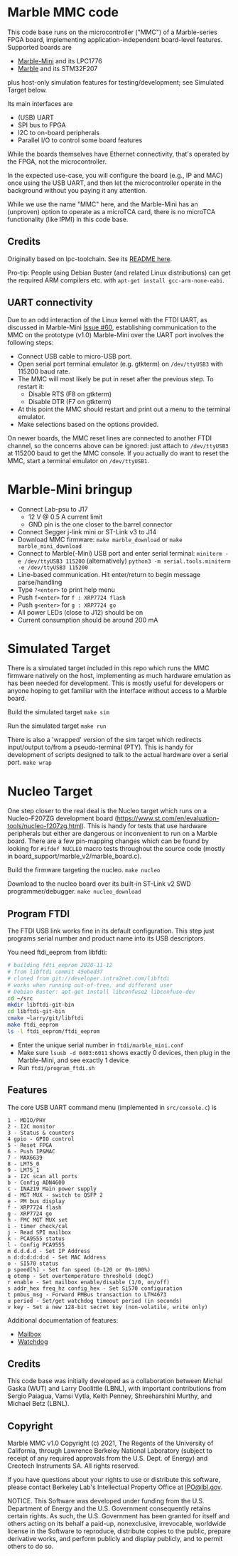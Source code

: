 # Marble MMC code

This code base runs on the microcontroller ("MMC") of a Marble-series FPGA board,
implementing application-independent board-level features.  Supported boards are
  * [Marble-Mini](https://github.com/BerkeleyLab/Marble-Mini) and its LPC1776
  * [Marble](https://github.com/BerkeleyLab/Marble) and its STM32F207

plus host-only simulation features for testing/development; see Simulated Target below.

Its main interfaces are
  * (USB) UART
  * SPI bus to FPGA
  * I2C to on-board peripherals
  * Parallel I/O to control some board features

While the boards themselves have Ethernet connectivity, that's operated by the FPGA,
not the microcontroller.

In the expected use-case, you will configure the board (e.g., IP and MAC) once
using the USB UART, and then let the microcontroller operate in the background
without you paying it any attention.

While we use the name "MMC" here, and the Marble-Mini has an (unproven) option
to operate as a microTCA card, there is no microTCA functionality (like IPMI)
in this code base.

## Credits
Originally based on lpc-toolchain. See its [README here](README-lpc-toolchain.md).

Pro-tip: People using Debian Buster (and related Linux distributions) can
get the required ARM compilers etc. with `apt-get install gcc-arm-none-eabi`.

## UART connectivity ##
Due to an odd interaction of the Linux kernel with the FTDI UART,
as discussed in Marble-Mini
[Issue #60](https://github.com/BerkeleyLab/Marble-Mini/issues/60),
establishing communication to the MMC on the prototype (v1.0) Marble-Mini
over the UART port involves the following steps:
- Connect USB cable to micro-USB port.
- Open serial port terminal emulator (e.g. gtkterm) on `/dev/ttyUSB3` with 115200 baud rate.
- The MMC will most likely be put in reset after the previous step. To restart it:
  - Disable RTS (F8 on gtkterm)
  - Disable DTR (F7 on gtkterm)
- At this point the MMC should restart and print out a menu to the terminal emulator.
- Make selections based on the options provided.

On newer boards, the MMC reset lines are connected to another FTDI channel,
so the concerns above can be ignored: just attach to `/dev/ttyUSB3` at
115200 baud to get the MMC console.
If you actually do want to reset the MMC, start a terminal emulator
on `/dev/ttyUSB1`.

# Marble-Mini bringup
  * Connect Lab-psu to J17
      - 12 V @ 0.5 A current limit
      - GND pin is the one closer to the barrel connector
  * Connect Segger j-link mini or ST-Link v3 to J14
  * Download MMC firmware: `make marble_download` or `make marble_mini_download`
  * Connect to Marble(-Mini) USB port and enter serial terminal:
    `miniterm -e /dev/ttyUSB3 115200`
    (alternatively)
    `python3 -m serial.tools.miniterm -e /dev/ttyUSB3 115200`
  * Line-based communication. Hit enter/return to begin message parse/handling
  * Type `?<enter>` to print help menu
  * Push `f<enter>` for `f : XRP7724 flash`
  * Push `g<enter>` for `g : XRP7724 go`
  * All power LEDs (close to J12) should be on
  * Current consumption should be around 200 mA

# Simulated Target
There is a simulated target included in this repo which runs the MMC firmware
natively on the host, implementing as much hardware emulation as has been
needed for development.  This is mostly useful for developers or anyone hoping
to get familiar with the interface without access to a Marble board.

Build the simulated target
`make sim`

Run the simulated target
`make run`

There is also a 'wrapped' version of the sim target which redirects
input/output to/from a pseudo-terminal (PTY).  This is handy for development
of scripts designed to talk to the actual hardware over a serial port.
`make wrap`

# Nucleo Target
One step closer to the real deal is the Nucleo target which runs on a Nucleo-F207ZG
development board (https://www.st.com/en/evaluation-tools/nucleo-f207zg.html).
This is handy for tests that use hardware peripherals but either are dangerous
or inconvenient to run on a Marble board.  There are a few pin-mapping changes
which can be found by looking for `#ifdef NUCLEO` macro tests throughout the
source code (mostly in board\_support/marble\_v2/marble\_board.c).

Build the firmware targeting the nucleo.
`make nucleo`

Download to the nucleo board over its built-in ST-Link v2 SWD programmer/debugger.
`make nucleo_download`

## Program FTDI
The FTDI USB link works fine in its default configuration. This step just
programs serial number and product name into its USB descriptors.

You need ftdi_eeprom from libfdti:

```bash
# building fdti_eeprom 2020-11-12
# from libftdi commit 45ebed37
# cloned from git://developer.intra2net.com/libftdi
# works when running out-of-tree, and different user
# Debian Buster: apt-get install libconfuse2 libconfuse-dev
cd ~/src
mkdir libftdi-git-bin
cd libftdi-git-bin
cmake ~larry/git/libftdi
make ftdi_eeprom
ls -l ftdi_eeprom/ftdi_eeprom
```

  * Enter the unique serial number in `ftdi/marble_mini.conf`
  * Make sure `lsusb -d 0403:6011` shows exactly 0 devices, then plug in the Marble-Mini, and see exactly 1 device
  * Run `ftdi/program_ftdi.sh`

## Features

The core USB UART command menu (implemented in `src/console.c`) is
```
1 - MDIO/PHY
2 - I2C monitor
3 - Status & counters
4 gpio - GPIO control
5 - Reset FPGA
6 - Push IP&MAC
7 - MAX6639
8 - LM75_0
9 - LM75_1
a - I2C scan all ports
b - Config ADN4600
c - INA219 Main power supply
d - MGT MUX - switch to QSFP 2
e - PM bus display
f - XRP7724 flash
g - XRP7724 go
h - FMC MGT MUX set
i - timer check/cal
j - Read SPI mailbox
k - PCA9555 status
l - Config PCA9555
m d.d.d.d - Set IP Address
n d:d:d:d:d:d - Set MAC Address
o - SI570 status
p speed[%] - Set fan speed (0-120 or 0%-100%)
q otemp - Set overtemperature threshold (degC)
r enable - Set mailbox enable/disable (1/0, on/off)
s addr_hex freq_hz config_hex - Set Si570 configuration
t pmbus_msg - Forward PMBus transaction to LTM4673
u period - Set/get watchdog timeout period (in seconds)
v key - Set a new 128-bit secret key (non-volatile, write only)
```

Additional documentation of features:

  * [Mailbox](doc/mailbox.md)
  * [Watchdog](watchdog.md)

## Credits

This code base was initially developed as a collaboration between Michal Gaska (WUT) and
Larry Doolittle (LBNL), with important contributions from Sergio Paiagua, Vamsi Vytla,
Keith Penney, Shreeharshini Murthy, and Michael Betz (LBNL).

## Copyright

Marble MMC v1.0 Copyright (c) 2021, The Regents of the University of
California, through Lawrence Berkeley National Laboratory (subject to
receipt of any required approvals from the U.S. Dept. of Energy) and
Creotech Instruments SA. All rights reserved.

If you have questions about your rights to use or distribute this software,
please contact Berkeley Lab's Intellectual Property Office at
IPO@lbl.gov.

NOTICE.  This Software was developed under funding from the U.S. Department
of Energy and the U.S. Government consequently retains certain rights.  As
such, the U.S. Government has been granted for itself and others acting on
its behalf a paid-up, nonexclusive, irrevocable, worldwide license in the
Software to reproduce, distribute copies to the public, prepare derivative
works, and perform publicly and display publicly, and to permit others to do so.


